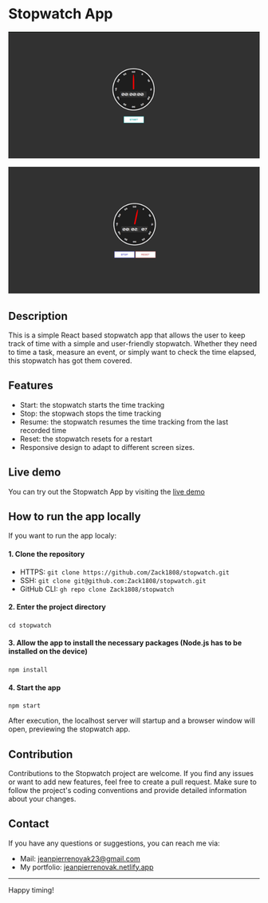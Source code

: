# Stopwatch App

<p align="center"><img src="./public/stopwatch_preview_1.png" rel="Preview of the stopwatch: not active" /></p>
<p align="center"><img src="./public/stopwatch_preview_2.png" rel="Preview of the stopwatch: active" /></p>

## Description

This is a simple React based stopwatch app that allows the user to keep track of time with a simple and user-friendly stopwatch. Whether they need to time a task, measure an event, or simply want to check the time elapsed, this stopwatch has got them covered.

## Features

- Start: the stopwatch starts the time tracking
- Stop: the stopwach stops the time tracking
- Resume: the stopwatch resumes the time tracking from the last recorded time
- Reset: the stopwatch resets for a restart
- Responsive design to adapt to different screen sizes.

## Live demo

You can try out the Stopwatch App by visiting the [live demo](https://zack1808.github.io/stopwatch/)

## How to run the app locally

If you want to run the app localy:

#### 1. Clone the repository

- HTTPS: `git clone https://github.com/Zack1808/stopwatch.git`
- SSH: `git clone git@github.com:Zack1808/stopwatch.git`
- GitHub CLI: `gh repo clone Zack1808/stopwatch`

#### 2. Enter the project directory

`cd stopwatch`

#### 3. Allow the app to install the necessary packages (Node.js has to be installed on the device)

`npm install`

#### 4. Start the app

`npm start`

After execution, the localhost server will startup and a browser window will open, previewing the stopwatch app.

## Contribution

Contributions to the Stopwatch project are welcome. If you find any issues or want to add new features, feel free to create a pull request. Make sure to follow the project's coding conventions and provide detailed information about your changes.

## Contact

If you have any questions or suggestions, you can reach me via:

- Mail: jeanpierrenovak23@gmail.com
- My portfolio: [jeanpierrenovak.netlify.app](https://jeanpierrenovak.netlify.app)

---

Happy timing!
